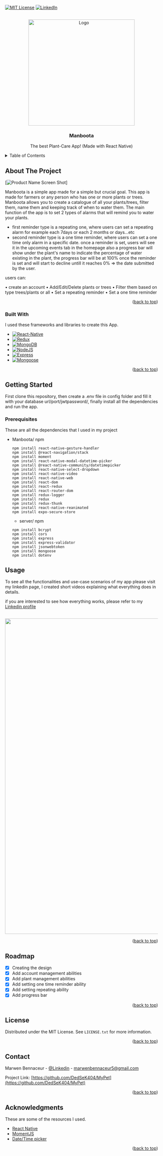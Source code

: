 <!-- Improved compatibility of back to top link: See: https://github.com/othneildrew/Best-README-Template/pull/73 -->

<a name="readme-top"></a>

<!-- PROJECT SHIELDS -->

[![MIT License][license-shield]][license-url]
[![LinkedIn][linkedin-shield]][linkedin-url]

<!-- PROJECT LOGO -->
<br />
<div align="center">
  <a href="https://i.ibb.co/dc6kcKb/Logo.png">
    <img src="https://i.ibb.co/dc6kcKb/Logo.png" alt="Logo" width="350" height="350">
  </a>

  <h3 align="center">Manboota</h3>

  <p align="center">
    The best Plant-Care App!
    (Made with React Native)
    <br />
    
  </p>
</div>

<!-- TABLE OF CONTENTS -->
<details>
  <summary>Table of Contents</summary>
  <ol>
    <li>
      <a href="#about-the-project">About The Project</a>
      <ul>
        <li><a href="#built-with">Built With</a></li>
      </ul>
    </li>
    <li>
      <a href="#getting-started">Getting Started</a>
      <ul>
        <li><a href="#prerequisites">Prerequisites</a></li>
      </ul>
    </li>
    <li><a href="#usage">Usage</a></li>
    <li><a href="#roadmap">Roadmap</a></li>
    <li><a href="#license">License</a></li>
    <li><a href="#contact">Contact</a></li>
    <li><a href="#acknowledgments">Acknowledgments</a></li>
  </ol>
</details>

<!-- ABOUT THE PROJECT -->

## About The Project

[![Product Name Screen Shot][product-screenshot]]

Manboota is a simple app made for a simple but crucial goal. This app is made for farmers or any person who has one or more plants or trees.
Manboota allows you to create a catalogue of all your plants/trees, filter them, name them and keeping track of when to water them.
The main function of the app is to set 2 types of alarms that will remind you to water your plants.

- first reminder type is a repeating one, where users can set a repeating alarm for example each 7days or each 2 months or days...etc
- second reminder type is a one time reminder, where users can set a one time only alarm in a specific date.
  once a reminder is set, users will see it in the upcoming events tab in the homepage also a progress bar will show under the plant's name to indicate the percentage of water existing in the plant, the progress bar will be at 100% once the reminder is set and will start to decline untill it reaches 0% => the date submitted by the user.

users can:

• create an account
• Add/Edit/Delete plants or trees
• Filter them based on type trees/plants or all
• Set a repeating reminder
• Set a one time reminder

<p align="right">(<a href="#readme-top">back to top</a>)</p>

### Built With

I used these frameworks and libraries to create this App.

- [![React-Native][React.js]][React-url]
- [![Redux][Redux.com]][Redux-url]
- [![MongoDB][MongoDB.com]][MongoDB-url]
- [![NodeJS][NodeJS.com]][NodeJS-url]
- [![Express][Express.com]][Express-url]
- [![Mongoose][Mongoose.com]][Mongoose-url]

<p align="right">(<a href="#readme-top">back to top</a>)</p>

<!-- GETTING STARTED -->

## Getting Started

First clone this repository, then create a .env file in config folder and fill it with your database url/port/jwtpassword/, finally install all the dependencies and run the app.

### Prerequisites

These are all the dependencies that I used in my project

- Manboota/ npm

  ```
  npm install react-native-gesture-handler
  npm install @react-navigation/stack
  npm install moment
  npm install react-native-modal-datetime-picker
  npm install @react-native-community/datetimepicker
  npm install react-native-select-dropdown
  npm install react-native-video
  npm install react-native-web
  npm install react-dom
  npm install react-redux
  npm install react-router-dom
  npm install redux-logger
  npm install redux
  npm install redux-thunk
  npm install react-native-reanimated
  npm install expo-secure-store

  ```

  - server/ npm

  ```
  npm install bcrypt
  npm install cors
  npm install express
  npm install express-validator
  npm install jsonwebtoken
  npm install mongoose
  npm install dotenv

  ```

<!-- USAGE EXAMPLES -->

## Usage

To see all the functionalities and use-case scenarios of my app please visit my linkedin page, I created short videos explaining what everything does in details.

if you are interested to see how everything works, please refer to my [Linkedin profile](https://www.linkedin.com/in/marwen-bennaceur-584366270/)

<br />
<div align="center">
  <a href="https://i.ibb.co/nzm493Q/appF.png">
    <img src="https://i.ibb.co/nzm493Q/appF.png" alt="Logo" width="1366" height="1040">
  </a>
</div>

<p align="right">(<a href="#readme-top">back to top</a>)</p>

<!-- ROADMAP -->

## Roadmap

- [x] Creating the design
- [x] Add account management abilities
- [x] Add plant management abilities
- [x] Add setting one time reminder ability
- [x] Add setting repeating ability
- [x] Add progress bar

<p align="right">(<a href="#readme-top">back to top</a>)</p>

<!-- LICENSE -->

## License

Distributed under the MIT License. See `LICENSE.txt` for more information.

<p align="right">(<a href="#readme-top">back to top</a>)</p>

<!-- CONTACT -->

## Contact

Marwen Bennaceur - [@Linkedin](https://www.linkedin.com/in/marwen-bennaceur-584366270/) - marwenbennaceur5@gmail.com

Project Link: [https://github.com/DedSeK404/MyPet](https://github.com/DedSeK404/MyPet)

<p align="right">(<a href="#readme-top">back to top</a>)</p>

<!-- ACKNOWLEDGMENTS -->

## Acknowledgments

These are some of the resources I used.

- [React Native](https://reactnative.dev/)
- [MomentJS](https://momentjs.com/)
- [Date/Time picker](https://www.npmjs.com/package/react-native-modal-datetime-picker)

<p align="right">(<a href="#readme-top">back to top</a>)</p>

<!-- MARKDOWN LINKS & IMAGES -->
<!-- https://www.markdownguide.org/basic-syntax/#reference-style-links -->

[contributors-shield]: https://img.shields.io/github/contributors/othneildrew/Best-README-Template.svg?style=for-the-badge
[contributors-url]: https://github.com/othneildrew/Best-README-Template/graphs/contributors
[forks-shield]: https://img.shields.io/github/forks/othneildrew/Best-README-Template.svg?style=for-the-badge
[forks-url]: https://github.com/othneildrew/Best-README-Template/network/members
[stars-shield]: https://img.shields.io/github/stars/othneildrew/Best-README-Template.svg?style=for-the-badge
[stars-url]: https://github.com/othneildrew/Best-README-Template/stargazers
[issues-shield]: https://img.shields.io/github/issues/othneildrew/Best-README-Template.svg?style=for-the-badge
[issues-url]: https://github.com/othneildrew/Best-README-Template/issues
[license-shield]: https://img.shields.io/github/license/othneildrew/Best-README-Template.svg?style=for-the-badge
[license-url]: https://github.com/DedSeK404/Manboota/blob/main/LICENSE.txt
[linkedin-shield]: https://img.shields.io/badge/-LinkedIn-black.svg?style=for-the-badge&logo=linkedin&colorB=555
[linkedin-url]: https://www.linkedin.com/in/marwen-bennaceur-584366270/
[product-screenshot]: https://i.ibb.co/r765QGK/background.jpg
[Next.js]: https://img.shields.io/badge/next.js-000000?style=for-the-badge&logo=nextdotjs&logoColor=white
[Next-url]: https://nextjs.org/
[React.js]: https://img.shields.io/badge/R-React--Native-blue
[React-url]: https://reactjs.org/
[Vue.js]: https://img.shields.io/badge/Vue.js-35495E?style=for-the-badge&logo=vuedotjs&logoColor=4FC08D
[Vue-url]: https://vuejs.org/
[Angular.io]: https://img.shields.io/badge/Angular-DD0031?style=for-the-badge&logo=angular&logoColor=white
[Angular-url]: https://angular.io/
[Svelte.dev]: https://img.shields.io/badge/Svelte-4A4A55?style=for-the-badge&logo=svelte&logoColor=FF3E00
[Svelte-url]: https://svelte.dev/
[Laravel.com]: https://img.shields.io/badge/Laravel-FF2D20?style=for-the-badge&logo=laravel&logoColor=white
[Laravel-url]: https://laravel.com
[Bootstrap.com]: https://img.shields.io/badge/B-Bootstrap-%23563D7C
[Bootstrap-url]: https://getbootstrap.com
[JQuery.com]: https://img.shields.io/badge/jQuery-0769AD?style=for-the-badge&logo=jquery&logoColor=white
[JQuery-url]: https://jquery.com
[Mongoose.com]: https://img.shields.io/badge/M-mongoose-%23D9634D
[MongoDB.com]: https://img.shields.io/badge/M-mongoDB-%2396C40F
[Express.com]: https://img.shields.io/badge/E-Express-%23D7614B
[NodeJS.com]: https://img.shields.io/badge/N-NodeJS-%234EC820
[Redux.com]: https://img.shields.io/badge/R-Redux-%238B36DB
[Mongoose-url]: https://mongoosejs.com/
[MongoDB-url]: https://www.mongodb.com/
[Express-url]: https://expressjs.com/
[NodeJS-url]: https://nodejs.org/en
[Redux-url]: https://redux.js.org/
